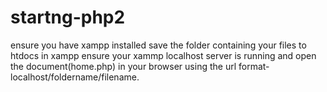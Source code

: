 # startng-php2
ensure you have xampp installed
save the folder containing your files to htdocs in xampp
ensure your xammp localhost server is running and open the document(home.php) in your browser using the url format- localhost/foldername/filename.
